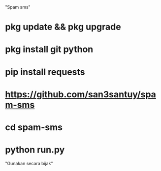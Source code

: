 "Spam sms"

# pkg update && pkg upgrade 
# pkg install git python 
# pip install requests
# https://github.com/san3santuy/spam-sms
# cd spam-sms
# python run.py

"Gunakan secara bijak"
